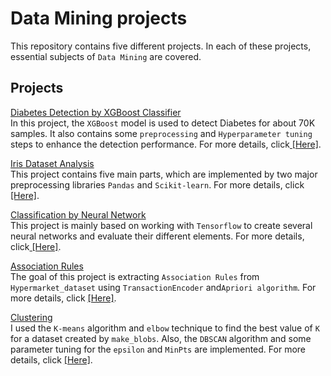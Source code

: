 ﻿# Data Mining projects
This repository contains five different projects. In each of these projects, essential subjects of ```Data Mining``` are covered.

## Projects

 [Diabetes Detection by ‍‍‍XGBoost Classifier](https://github.com/MohammadJavadArdestani/Data-Mining-projects/tree/main/Diabetes_detection_by_XGBoost_Classifier)<br>
In this project, the ```XGBoost``` model is used to detect Diabetes for about 70K samples. It also contains some ```preprocessing``` and ``Hyperparameter tuning`` steps to enhance the detection performance. For more details, click[ <u>[Here]</u>](https://github.com/MohammadJavadArdestani/Data-Mining-projects/tree/main/Diabetes_detection_by_XGBoost_Classifier).


 [Iris Dataset Analysis](https://github.com/MohammadJavadArdestani/Data-Mining-projects/tree/main/Iris%20Dataset%20analysis)<br>
This project contains five main parts, which are implemented by two major preprocessing libraries ```Pandas``` and ```Scikit-learn```. For more details, click[ <u>[Here]</u>](https://github.com/MohammadJavadArdestani/Data-Mining-projects/tree/main/Iris%20Dataset%20analysis).

 [Classification by Neural Network](https://github.com/MohammadJavadArdestani/Data-Mining-projects/tree/main/Classification%20by%20Neural%20Network)<br>
This project is mainly based on working with ```Tensorflow``` to create several neural networks and evaluate their different elements. For more details, click[ <u>[Here]</u>](https://github.com/MohammadJavadArdestani/Data-Mining-projects/tree/main/Classification%20by%20Neural%20Network).


 [Association Rules](https://github.com/MohammadJavadArdestani/Data-Mining-projects/tree/main/Association%20Rules)<br>
The goal of this project is extracting ```Association Rules```  from ```Hypermarket_dataset``` using ```TransactionEncoder``` and```Apriori algorithm```. For more details, click [<u>[Here]</u>](https://github.com/MohammadJavadArdestani/Data-Mining-projects/tree/main/Association%20Rules).

 [Clustering ](https://github.com/MohammadJavadArdestani/Data-Mining-projects/tree/main/Clustering) <br>
I used the ```K-means``` algorithm and ```elbow``` technique to find the best value of ```K``` for a dataset created by ```make_blobs```. Also, the ```DBSCAN``` algorithm and some parameter tuning for the ```epsilon``` and ```MinPts``` are implemented. For more details, click [<u>[Here]</u>](https://github.com/MohammadJavadArdestani/Data-Mining-projects/tree/main/Clustering).
